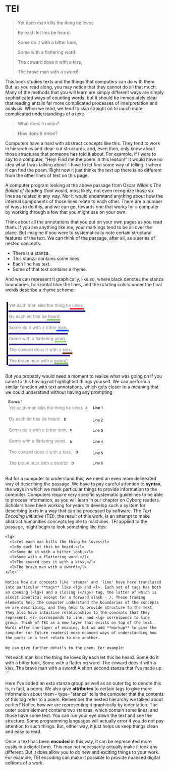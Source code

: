 # TEI


>Yet each man kills the thing he loves
>
>By each let this be heard.
>
>Some do it with a bitter look,
>
>Some with a flattering word.
>
>The coward does it with a kiss,
>
>The brave man with a sword!


This book studies texts and the things that computers can do with them. But, as you read along, you may notice that they cannot do all that much. Many of the methods that you will learn are simply different ways are simply sophisticated ways of counting words, but it should be immediately clear that reading entails far more complicated processes of interpretation and analysis. When we read, we tend to skip straight on to much more complicated understandings of a text:

> What does it mean?

> How does it mean?

Computers have a hard with abstract concepts like this. They tend to work in hierarchies and clear-cut structures, and, even then, only know about those structures that someone has told it about. For example, if I were to say to a computer, "Hey! Find me the poem in this lesson!" It would have no idea what I was talking about: I have to let find some way of telling it where it can find the poem. Right now it just thinks the text up there is no different from the other lines of text on this page.

A computer program looking at the above passage from Oscar Wilde's *The Ballad of Reading Gaol* would, most likely, not even recognize those six lines as related in any way. Nor it would understand anything about how the internal components of those lines relate to each other. There are a number of ways to do this, and we can get towards one that works for a computer by working through a few that you might use on your own. 

Think about all the annotations that you put on your own pages as you read them. If you are anything like me, your markings tend to be all over the place. But imagine if you were to systematically note certain structural features of the text. We can think of the passage, after all, as a series of nested concepts:

* There is a stanza.
* This stanza contains some lines.
* Each line has text.
* Some of that text contains a rhyme.

And we can represent it graphically, like so, where black denotes the stanza boundaries, horizontal blue the lines, and the rotating colors under the final words describe a rhyme scheme:

![marking up poem by hand graphically](/assets/tei_graphic.png)

But you probably would need a moment to realize what was going on if you came to this having not highlighted things yourself. We can perform a similar function with text annotations, which gets closer to a meaning that we could understand without having any prompting:

![tei with text annotations](/assets/tei.png)

But for a computer to understand this, we need an even more delineated way of describing the passage. We have to pay careful attention to **syntax**, the ways in which we mark particular things to provide information to the computer. Computers require very specific systematic guidelines to be able to process information, as you will learn in our chapter on Cyborg readers. Scholars have been working for years to develop such a system for describing texts in a way that can be processed by software. The *Text Encoding Initiative* (TEI), the result of this work, is an attempt to make abstract humanities concepts legible to machines. TEI applied to the passage, might begin to look something like this:

```
<lg>
  <l>Yet each man kills the thing he loves</l>
  <l>By each let this be heard.</l>
  <l>Some do it with a bitter look,</l>
  <l>Some with a flattering word.</l>
  <l>The coward does it with a kiss,</l>
  <l>The brave man with a sword!</l>
</lg>```

Notice how our concepts like 'stanza' and 'line' have here translated into particular **tags** like <lg> and <l>. Each set of tags has both an opening (<lg>) and a closing (</lg>) tag, the latter of which is almost identical except for a forward slash - /. These framing elements help the computer understand the boundaries of the concepts we are describing, and they help to provide structure to the text. They also have intuitive relationships to the concepts that they represent: <l> corresponds to line, and <lg> corresponds to line group. Think of TEI as a new layer that exists on top of the text. Words offer one layer of meaning, but we add **markup** to give the computer (or future readers) more nuanced ways of understanding how the parts in a text relate to one another.

We can give further details to the poem. For example:

```
<lg type="poem">
  <lg type="stanza">
    <l>Yet each man kills the thing he loves</l>
    <l>By each let this be heard.</l>
    <l>Some do it with a bitter look,</l>
    <l>Some with a flattering word.</l>
    <l>The coward does it with a kiss,</l>
    <l>The brave man with a sword!</l>
  </lg>
  <lg type="stanza">
    <l> A short second stanza that I've made up.</l>
  </lg>
</lg>```

Here I've added an exta stanza group as well as an outer tag to denote this is, in fact, a poem. We also give **attributes** to certain tags to give more information about them - type="stanza" tells the computer that the contents of this tag refer to a poem. Remember the nested hierarchy we talked about earlier? Notice how we are representing it graphically by indentation. The outer poem element contains two stanzas, which contain some lines, and those have some text. You can run your eye down the text and see the structure. Some programming languages will actually error if you do not pay attention to such things. But, either way, it just helps us keep things clean and easy to read. 

Once a text has been **encoded** in this way, it can be represented more easily in a digital form. This may not necessarily actually make it *look* any different. But it does allow you to do new and exciting things to your work. For example, TEI encoding can make it possible to provide nuanced digital editions of a work.